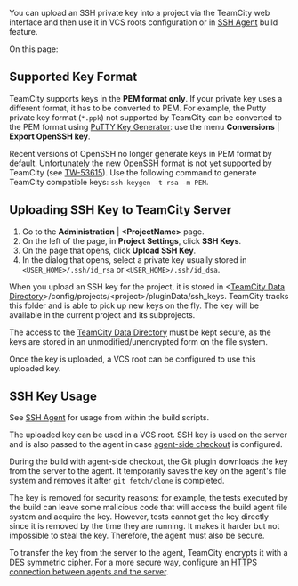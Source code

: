 [//]: # (title: SSH Keys Management)
[//]: # (auxiliary-id: SSH Keys Management)
You can upload an SSH private key into a project via the TeamCity web interface and then use it in VCS roots configuration or in [SSH Agent](ssh-agent.md) build feature.

On this page:

<tag-list of="chapter" mode="tree" depth="4"/>

## Supported Key Format

TeamCity supports keys in the __PEM format only__. If your private key uses a different format, it has to be converted to PEM. For example, the Putty private key format (`*.ppk`) not supported by TeamCity can be converted to the PEM format using [PuTTY Key Generator](https://www.puttygen.com/): use the menu  __Conversions__  | __Export OpenSSH key__.

<tip>

Recent versions of OpenSSH no longer generate keys in PEM format by default. Unfortunately the new OpenSSH format is not yet supported by TeamCity (see [TW-53615](https://youtrack.jetbrains.com/issue/TW-53615)). Use the following command to generate TeamCity compatible keys: `ssh-keygen -t rsa -m PEM`.
</tip>


## Uploading SSH Key to TeamCity Server
1. Go to the __Administration__ | __&lt;ProjectName&gt;__ page.
2. On the left of the page, in __Project Settings__, click __SSH Keys__. 
3. On the page that opens, click __Upload SSH Key__.
4. In the dialog that opens, select a private key usually stored in `<USER_HOME>/.ssh/id_rsa` or `<USER_HOME>/.ssh/id_dsa`.

When you upload an SSH key for the project, it is stored in \<[TeamCity Data Directory](teamcity-data-directory.md)\>/config/projects/\<project\>/pluginData/ssh_keys. TeamCity tracks this folder and is able to pick up new keys on the fly. The key will be available in the current project and its subprojects.

<note>

The access to the [TeamCity Data Directory](teamcity-data-directory.md) must be kept secure, as the keys are stored in an unmodified/unencrypted form on the file system.
</note>

Once the key is uploaded, a VCS root can be configured to use this uploaded key.

## SSH Key Usage

See [SSH Agent](ssh-agent.md) for usage from within the build scripts.

The uploaded key can be used in a VCS root. SSH key is used on the server and is also passed to the agent in case [agent-side checkout](vcs-checkout-mode.md) is configured.

During the build with agent\-side checkout, the Git plugin downloads the key from the server to the agent. It temporarily saves the key on the agent's file system and removes it after `git fetch/clone` is completed.

<note>

The key is removed for security reasons: for example, the tests executed by the build can leave some malicious code that will access the build agent file system and acquire the key. However, tests cannot get the key directly since it is removed by the time they are running. It makes it harder but not impossible to steal the key. Therefore, the agent must also be secure.
</note>

To transfer the key from the server to the agent, TeamCity encrypts it with a DES symmetric cipher. For a more secure way, configure an [HTTPS connection between agents and the server](using-https-to-access-teamcity-server.md). 
